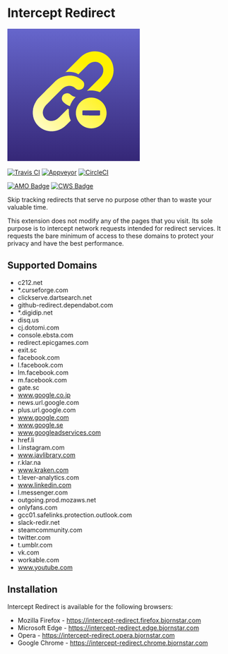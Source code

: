 # Intercept Redirect

[![Intercept Redirect Logo](https://raw.githubusercontent.com/bjornstar/intercept-redirect/master/assets/icon-300.png)](https://intercept-redirect.bjornstar.com)

[![Travis CI](https://travis-ci.org/bjornstar/intercept-redirect.svg?branch=master)](https://travis-ci.org/bjornstar/intercept-redirect)
[![Appveyor](https://ci.appveyor.com/api/projects/status/9qrj76bt914531gg/branch/master?svg=true)](https://ci.appveyor.com/project/bjornstar/intercept-redirect/branch/master)
[![CircleCI](https://circleci.com/gh/bjornstar/intercept-redirect/tree/master.svg?style=svg)](https://circleci.com/gh/bjornstar/intercept-redirect/tree/master)

[![AMO Badge](https://img.shields.io/amo/v/intercept-redirect)](https://intercept-redirect.firefox.bjornstar.com)
[![CWS Badge](https://img.shields.io/chrome-web-store/v/kdjmiebhgaleboaamnehjbamlghkoedf)](https://intercept-redirect.chrome.bjornstar.com)

Skip tracking redirects that serve no purpose other than to waste your valuable time.

This extension does not modify any of the pages that you visit. Its sole purpose is to intercept network requests intended for redirect services. It requests the bare minimum of access to these domains to protect your privacy and have the best performance.

## Supported Domains
- c212.net
- *.curseforge.com
- clickserve.dartsearch.net
- github-redirect.dependabot.com
- *.digidip.net
- disq.us
- cj.dotomi.com
- console.ebsta.com
- redirect.epicgames.com
- exit.sc
- facebook.com
- l.facebook.com
- lm.facebook.com
- m.facebook.com
- gate.sc
- www.google.co.jp
- news.url.google.com
- plus.url.google.com
- www.google.com
- www.google.se
- www.googleadservices.com
- href.li
- l.instagram.com
- www.javlibrary.com
- r.klar.na
- www.kraken.com
- t.lever-analytics.com
- www.linkedin.com
- l.messenger.com
- outgoing.prod.mozaws.net
- onlyfans.com
- gcc01.safelinks.protection.outlook.com
- slack-redir.net
- steamcommunity.com
- twitter.com
- t.umblr.com
- vk.com
- workable.com
- www.youtube.com

## Installation

Intercept Redirect is available for the following browsers:

- Mozilla Firefox - https://intercept-redirect.firefox.bjornstar.com
- Microsoft Edge - https://intercept-redirect.edge.bjornstar.com
- Opera - https://intercept-redirect.opera.bjornstar.com
- Google Chrome - https://intercept-redirect.chrome.bjornstar.com
